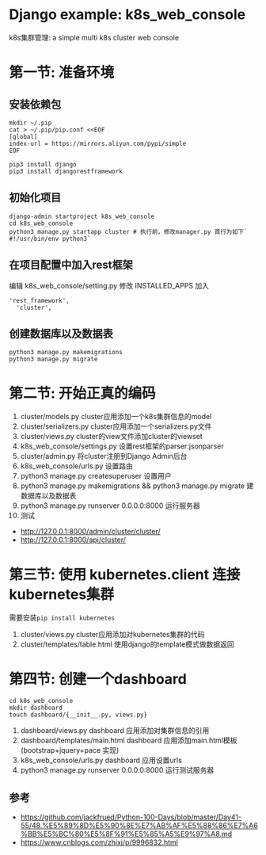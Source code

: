 # Django example: k8s_web_console 

k8s集群管理: a simple multi k8s cluster web console

# 第一节: 准备环境

## 安装依赖包

```
mkdir ~/.pip
cat > ~/.pip/pip.conf <<EOF
[global]
index-url = https://mirrors.aliyun.com/pypi/simple
EOF

pip3 install django
pip3 install djangorestframework 
```

## 初始化项目

```
django-admin startproject k8s_web_console
cd k8s_web_console
python3 manage.py startapp cluster # 执行前，修改manager.py 首行为如下` #!/usr/bin/env python3`
```

## 在项目配置中加入rest框架

编辑 k8s_web_console/setting.py 修改 INSTALLED_APPS 加入

```
'rest_framework',
  'cluster',
```
## 创建数据库以及数据表

```
python3 manage.py makemigrations
python3 manage.py migrate
```

# 第二节: 开始正真的编码

1. cluster/models.py           cluster应用添加一个k8s集群信息的model
2. cluster/serializers.py      cluster应用添加一个serializers.py文件
3. cluster/views.py            cluster的view文件添加cluster的viewset 
4. k8s_web_console/settings.py 设置rest框架的parser:jsonparser
5. cluster/admin.py            将cluster注册到Django Admin后台
6. k8s_web_console/urls.py                                         设置路由
7. python3 manage.py createsuperuser                               设置用户
8. python3 manage.py makemigrations && python3 manage.py migrate   建数据库以及数据表
9. python3 manage.py runserver 0.0.0.0:8000                        运行服务器
10. 测试
  * http://127.0.0.1:8000/admin/cluster/cluster/ 
  * http://127.0.0.1:8000/api/cluster/

# 第三节: 使用 kubernetes.client 连接kubernetes集群

需要安装`pip install kubernetes`

1. cluster/views.py                cluster应用添加对kubernetes集群的代码
2. cluster/templates/table.html    使用django的template模式做数据返回 

# 第四节: 创建一个dashboard

```
cd k8s_web_console
mkdir dashboard
touch dashboard/{__init__.py, views.py}
```
1. dashboard/views.py                          dashboard 应用添加对集群信息的引用
2. dashboard/templates/main.html               dashboard 应用添加main.html模板(bootstrap+jquery+pace 实现)
3. k8s_web_console/urls.py                     dashboard 应用设置urls
4. python3 manage.py runserver 0.0.0.0:8000    运行测试服务器

## 参考
* https://github.com/jackfrued/Python-100-Days/blob/master/Day41-55/48.%E5%89%8D%E5%90%8E%E7%AB%AF%E5%88%86%E7%A6%BB%E5%BC%80%E5%8F%91%E5%85%A5%E9%97%A8.md
* https://www.cnblogs.com/zhixi/p/9996832.html
